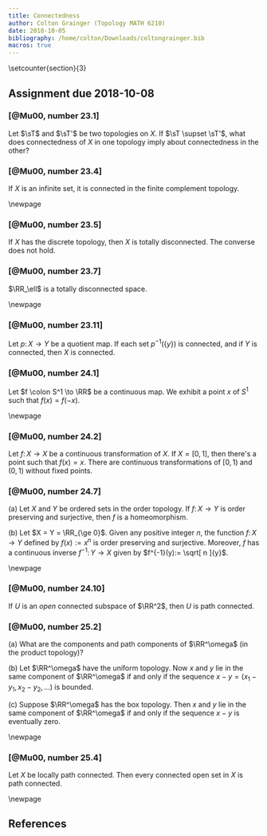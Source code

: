 ```yaml
---
title: Connectedness
author: Colton Grainger (Topology MATH 6210)
date: 2018-10-05
bibliography: /home/colton/Downloads/coltongrainger.bib
macros: true
---
```


\setcounter{section}{3}

## Assignment due 2018-10-08

### [@Mu00, number 23.1]

Let $\sT$ and $\sT'$ be two topologies on $X$. If $\sT \supset \sT'$, what does connectedness of $X$ in one topology imply about connectedness in the other?

### [@Mu00, number 23.4]

If $X$ is an infinite set, it is connected in the finite complement topology.

\newpage

### [@Mu00, number 23.5]

If $X$ has the discrete topology, then $X$ is totally disconnected. The converse does not hold.

### [@Mu00, number 23.7]

$\RR_\ell$ is a totally disconnected space.

\newpage

### [@Mu00, number 23.11]

Let $p \colon X \to Y$ be a quotient map. If each set $p^{-1}(\{y\})$ is connected, and if $Y$ is connected, then $X$ is connected.

### [@Mu00, number 24.1]

Let $f \colon S^1 \to \RR$ be a continuous map. We exhibit a point $x$ of $S^1$ such that $f(x) = f(-x)$.

\newpage

### [@Mu00, number 24.2]

Let $f \colon X \to X$ be a continuous transformation of $X$. If $X = [0,1]$, then there's a point such that $f(x) = x$. There are continuous transformations of $[0,1)$ and $(0,1)$ without fixed points.

### [@Mu00, number 24.7]

(a) Let $X$ and $Y$ be ordered sets in the order topology. If $f \colon X \to Y$ is order preserving and surjective, then $f$ is a homeomorphism.

(b) Let $X = Y = \RR_{\ge 0}$. Given any positive integer $n$, the function $f\colon X \to Y$ defined by $f(x) := x^n$ is order preserving and surjective. Moreover, $f$ has a continuous inverse $f^{-1} \colon Y \to X$ given by $f^{-1}(y):= \sqrt[ n ]{y}$.

\newpage

### [@Mu00, number 24.10]

If $U$ is an *open* connected subspace of $\RR^2$, then $U$ is path connected.

### [@Mu00, number 25.2]

(a) What are the components and path components of $\RR^\omega$ (in the product topology)?

(b) Let $\RR^\omega$ have the uniform topology. Now $x$ and $y$ lie in the same component of $\RR^\omega$ if and only if the sequence $x- y = (x_1 - y_1, x_2 - y_2, \ldots )$ is bounded.

(c) Suppose $\RR^\omega$ has the box topology. Then $x$ and $y$ lie in the same component of $\RR^\omega$ if and only if the sequence $x - y$ is eventually zero.

\newpage

### [@Mu00, number 25.4] 

Let $X$ be locally path connected. Then every connected open set in $X$ is path connected.


\newpage

## References

